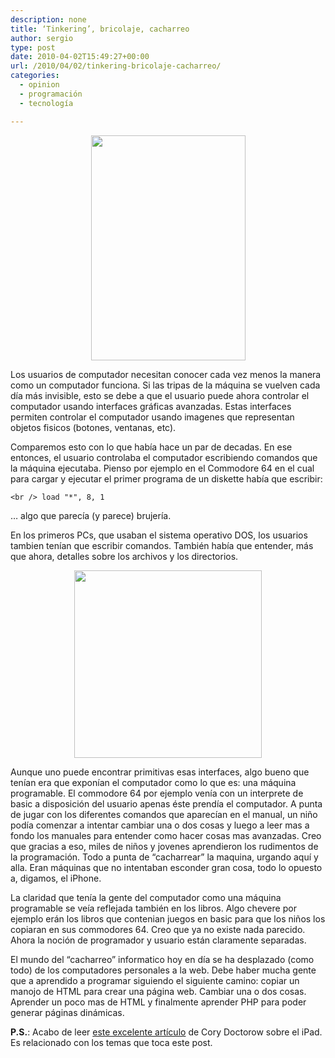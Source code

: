 ```yaml
---
description: none
title: ‘Tinkering’, bricolaje, cacharreo
author: sergio
type: post
date: 2010-04-02T15:49:27+00:00
url: /2010/04/02/tinkering-bricolaje-cacharreo/
categories:
  - opinion
  - programación
  - tecnología

---
```

<p style="text-align: center">
  <a href="http://blog.crazyrobot.net/files/2010/04/com64book.jpg"><img class="aligncenter size-full wp-image-215" src="http://blog.crazyrobot.net/files/2010/04/com64book.jpg" alt="" width="247" height="360" srcset="http://blog.crazyrobot.net/files/2010/04/com64book-206x300.jpg 206w, http://blog.crazyrobot.net/files/2010/04/com64book.jpg 412w" sizes="(max-width: 247px) 100vw, 247px" /></a>
</p>

Los usuarios de computador necesitan conocer cada vez menos la manera como un computador funciona. Si las tripas de la máquina se vuelven cada día más invisible, esto se debe a que el usuario puede ahora controlar el computador usando interfaces gráficas avanzadas. Estas interfaces permiten controlar el computador usando imagenes que representan objetos fisicos (botones, ventanas, etc).

Comparemos esto con lo que había hace un par de decadas. En ese entonces, el usuario controlaba el computador escribiendo comandos que la máquina ejecutaba. Pienso por ejemplo en el Commodore 64 en el cual para cargar y ejecutar el primer programa de un diskette había que escribir:

`<br />
load "*", 8, 1`

&#8230; algo que parecía (y parece) brujería.

En los primeros PCs, que usaban el sistema operativo DOS, los usuarios tambien tenían que escribir comandos. También había que entender, más que ahora, detalles sobre los archivos y los directorios.

<p style="text-align: center">
  <a href="http://blog.crazyrobot.net/files/2010/04/diskette.jpg"><img class="aligncenter size-full wp-image-213" src="http://blog.crazyrobot.net/files/2010/04/diskette.jpg" alt="" width="300" height="300" /></a>
</p>

Aunque uno puede encontrar primitivas esas interfaces, algo bueno que tenían era que exponían el computador como lo que es: una máquina programable. El commodore 64 por ejemplo venía con un interprete de basic a disposición del usuario apenas éste prendía el computador. A punta de jugar con los diferentes comandos que aparecían en el manual, un niño podía comenzar a intentar cambiar una o dos cosas y luego a leer mas a fondo los manuales para entender como hacer cosas mas avanzadas. Creo que gracias a eso, miles de niños y jovenes aprendieron los rudimentos de la programación. Todo a punta de &#8220;cacharrear&#8221; la maquina, urgando aquí y alla. Eran máquinas que no intentaban esconder gran cosa, todo lo opuesto a, digamos, el iPhone.

La claridad que tenía la gente del computador como una máquina programable se veía reflejada también en los libros. Algo chevere por ejemplo erán los libros que contenian juegos en basic para que los niños los copiaran en sus commodores 64. Creo que ya no existe nada parecido. Ahora la noción de programador y usuario están claramente separadas.

El mundo del &#8220;cacharreo&#8221; informatico hoy en día se ha desplazado (como todo) de los computadores personales a la web. Debe haber mucha gente que a aprendido a programar siguiendo el siguiente camino: copiar un manojo de HTML para crear una página web. Cambiar una o dos cosas. Aprender un poco mas de HTML y finalmente aprender PHP para poder generar páginas dinámicas.

**P.S.**: Acabo de leer [este excelente artículo][1] de Cory Doctorow sobre el iPad. Es relacionado con los temas que toca este post.

 [1]: http://www.boingboing.net/2010/04/02/why-i-wont-buy-an-ipad-and-think-you-shouldnt-either.html " Why I won't buy an iPad"
